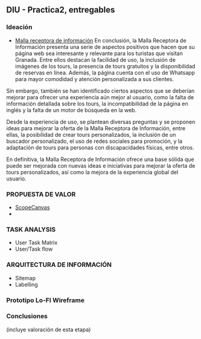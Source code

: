 ## DIU - Practica2, entregables

### Ideación 
* [Malla receptora de información](./MallaReceptora.pdf)
En conclusión, la Malla Receptora de Información presenta una serie de aspectos positivos que hacen que su página web sea interesante y relevante para los turistas que visitan Granada. Entre ellos destacan la facilidad de uso, la inclusión de imágenes de los tours, la presencia de tours gratuitos y la disponibilidad de reservas en línea. Además, la página cuenta con el uso de Whatsapp para mayor comodidad y atención personalizada a sus clientes.

Sin embargo, también se han identificado ciertos aspectos que se deberían mejorar para ofrecer una experiencia aún mejor al usuario, como la falta de información detallada sobre los tours, la incompatibilidad de la página en inglés y la falta de un motor de búsqueda en la web.

Desde la experiencia de uso, se plantean diversas preguntas y se proponen ideas para mejorar la oferta de la Malla Receptora de Información, entre ellas, la posibilidad de crear tours personalizados, la inclusión de un buscador personalizado, el uso de redes sociales para promoción, y la adaptación de tours para personas con discapacidades físicas, entre otros.

En definitiva, la Malla Receptora de Información ofrece una base sólida que puede ser mejorada con nuevas ideas e iniciativas para mejorar la oferta de tours personalizados, así como la mejora de la experiencia global del usuario.


### PROPUESTA DE VALOR
* [ScopeCanvas](PropuestaDeValor.pdf)
* 


### TASK ANALYSIS

* User Task Matrix 
* User/Task flow


### ARQUITECTURA DE INFORMACIÓN

* Sitemap 
* Labelling 


### Prototipo Lo-FI Wireframe 


### Conclusiones  
(incluye valoración de esta etapa)

